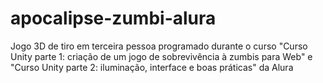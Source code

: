 # apocalipse-zumbi-alura
Jogo 3D de tiro em terceira pessoa programado durante o curso "Curso Unity parte 1: criação de um jogo de sobrevivência à zumbis para Web" e "Curso Unity parte 2: iluminação, interface e boas práticas" da Alura
